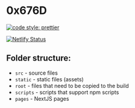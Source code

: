 # 0x676D

[![code style: prettier](https://img.shields.io/badge/code_style-prettier-ff69b4.svg?style=flat-square)](https://github.com/prettier/prettier)

[![Netlify Status](https://api.netlify.com/api/v1/badges/d4a4523a-d579-47ce-b1c6-1961d4f068ca/deploy-status)](https://app.netlify.com/sites/menih/deploys)


## Folder structure:

* `src` - source files
* `static` - static files (assets)
* `root` - files that need to be copied to the build
* `scripts` - scripts that support npm scripts
* `pages` - NextJS pages

